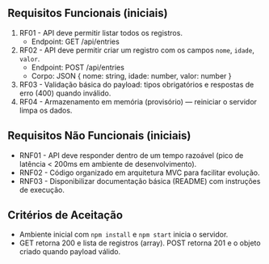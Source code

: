 
## Requisitos Funcionais (iniciais)
1. RF01 - API deve permitir listar todos os registros.
   - Endpoint: GET /api/entries
2. RF02 - API deve permitir criar um registro com os campos `nome`, `idade`, `valor`.
   - Endpoint: POST /api/entries
   - Corpo: JSON { nome: string, idade: number, valor: number }
3. RF03 - Validação básica do payload: tipos obrigatórios e respostas de erro (400) quando inválido.
4. RF04 - Armazenamento em memória (provisório) — reiniciar o servidor limpa os dados.

## Requisitos Não Funcionais (iniciais)
- RNF01 - API deve responder dentro de um tempo razoável (pico de latência < 200ms em ambiente de desenvolvimento).
- RNF02 - Código organizado em arquitetura MVC para facilitar evolução.
- RNF03 - Disponibilizar documentação básica (README) com instruções de execução.

## Critérios de Aceitação
- Ambiente inicial com `npm install` e `npm start` inicia o servidor.
- GET retorna 200 e lista de registros (array). POST retorna 201 e o objeto criado quando payload válido.


